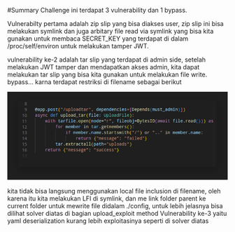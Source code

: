 #Summary
Challenge ini terdapat 3 vulnerability dan 1 bypass.

Vulnerabilty pertama adalah zip slip yang bisa diakses user, zip slip ini bisa melakukan symlink dan juga arbitary file read via symlink yang bisa kita gunakan untuk membaca SECRET_KEY yang terdapat di dalam /proc/self/environ untuk melakukan tamper JWT.

vulnerability ke-2 adalah tar slip yang terdapat di admin side, setelah melakukan JWT tamper dan mendapatkan akses admin, kita dapat melakukan tar slip yang bisa kita gunakan untuk melakukan file write.
bypass... karna terdapat restriksi di filename sebagai berikut

![Alt text](image.png)

kita tidak bisa langsung menggunakan local file inclusion di filename, oleh karena itu kita melakukan LFI di symlink, dan me link folder parent ke current folder untuk mewrite file didalam ./config, untuk lebih jelasnya bisa dilihat solver diatas di bagian upload_exploit method
Vulnerability ke-3 yaitu yaml deserialization
kurang lebih exploitasinya seperti di solver diatas
